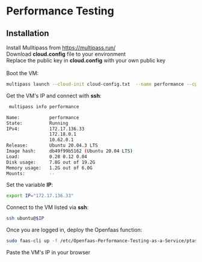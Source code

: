 # Performance Testing


## Installation

Install Mulltipass from https://multipass.run/<br />
Download **cloud.config** file to your environment<br />
Replace the public key in **cloud.config** with your own public key<br /><br />
Boot the VM:
```sh
multipass launch --cloud-init cloud-config.txt  --name performance --cpus 4 --mem 4G --disk 20G
```
Get the VM's IP and connect with **ssh**:
```sh
 multipass info performance
```
```sh
Name:           performance
State:          Running
IPv4:           172.17.136.33
                172.18.0.1
                10.62.0.1
Release:        Ubuntu 20.04.3 LTS
Image hash:     db49f99b5162 (Ubuntu 20.04 LTS)
Load:           0.28 0.12 0.04
Disk usage:     7.8G out of 19.2G
Memory usage:   1.2G out of 6.0G
Mounts:         --
```
Set the variable **IP**:
```sh
export IP="172.17.136.33"
```
Connect to the VM listed via **ssh**:
```sh
ssh ubuntu@$IP
```
Once you are logged in, deploy the Openfaas function:
```sh
sudo faas-cli up -f /etc/Openfaas-Performance-Testing-as-a-Service/ptas.yml
```
Paste the VM's IP in your browser

